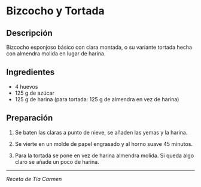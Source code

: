 # Bizcocho y Tortada

## Descripción
Bizcocho esponjoso básico con clara montada, o su variante tortada hecha con almendra molida en lugar de harina.

## Ingredientes
- 4 huevos
- 125 g de azúcar
- 125 g de harina (para tortada: 125 g de almendra en vez de harina)

## Preparación

1. Se baten las claras a punto de nieve, se añaden las yemas y la harina.

2. Se vierte en un molde de papel engrasado y al horno suave 45 minutos.

3. Para la tortada se pone en vez de harina almendra molida. Si queda algo claro se añade un poco de harina.

---
*Receta de Tía Carmen*